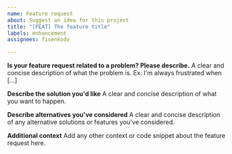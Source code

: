 ```yaml
---
name: Feature request
about: Suggest an idea for this project
title: "[FEAT] The feature title"
labels: enhancement
assignees: fisenkodv

---
```


**Is your feature request related to a problem? Please describe.**
A clear and concise description of what the problem is. Ex. I'm always frustrated when [...]

**Describe the solution you'd like**
A clear and concise description of what you want to happen.

**Describe alternatives you've considered**
A clear and concise description of any alternative solutions or features you've considered.

**Additional context**
Add any other context or code snippet about the feature request here.

